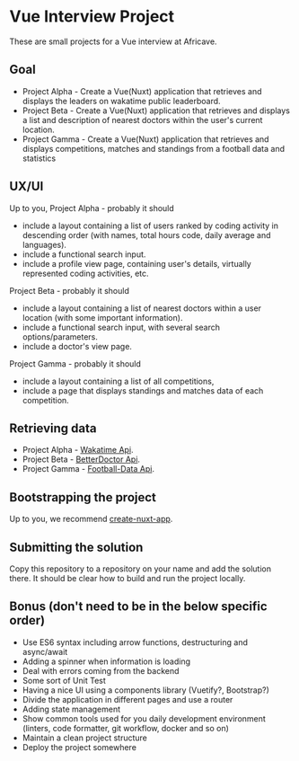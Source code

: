 # Vue Interview Project
These are small projects for a Vue interview at Africave.

## Goal
- Project Alpha - Create a Vue(Nuxt) application that retrieves and displays the leaders on wakatime public leaderboard.
- Project Beta - Create a Vue(Nuxt) application that retrieves and displays a list and description of nearest doctors within the user's current location.
- Project Gamma - Create a Vue(Nuxt) application that retrieves and displays competitions, matches and standings from a football data and statistics

## UX/UI
Up to you,
Project Alpha - probably it should
 - include a layout containing a list of users ranked by coding activity in descending order (with names, total hours code, daily average and languages).
 - include a functional search input.
 - include a profile view page, containing user's details, virtually represented coding activities, etc.

Project Beta - probably it should
 - include a layout containing a list of nearest doctors within a user location (with some important information).
 - include a functional search input, with several search options/parameters.
 - include a doctor's view page.

Project Gamma - probably it should
 - include a layout containing a list of all competitions,
 - include a page that displays standings and matches data of each competition.

## Retrieving data
- Project Alpha - [Wakatime Api](https://wakatime.com/developers).
- Project Beta - [BetterDoctor Api](https://developer.betterdoctor.com/).
- Project Gamma - [Football-Data Api](http://api.football-data.org/index).

## Bootstrapping the project
Up to you, we recommend [create-nuxt-app](https://github.com/nuxt/create-nuxt-app).

## Submitting the solution
Copy this repository to a repository on your name and add the solution there. It should be clear how to build and run the project locally.

## Bonus (don't need to be in the below specific order)
* Use ES6 syntax including arrow functions, destructuring and async/await
* Adding a spinner when information is loading
* Deal with errors coming from the backend
* Some sort of Unit Test
* Having a nice UI using a components library (Vuetify?, Bootstrap?)
* Divide the application in different pages and use a router
* Adding state management
* Show common tools used for you daily development environment (linters, code formatter, git workflow, docker and so on)
* Maintain a clean project structure
* Deploy the project somewhere
